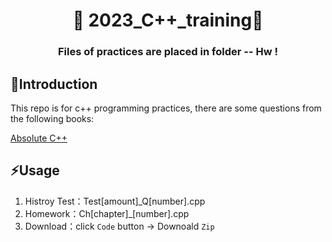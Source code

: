 
<h1 align="center">👋 2023_C++_training👋</h1>
<h3 align="center">Files of practices are placed in folder -- Hw !</h3>


## 📝Introduction
This repo is for c++ programming practices, there are some questions from the following books:

[Absolute C++](https://camo.githubusercontent.com/88b6d69b547171ebecd85158e62712a63cbaaa44243ef9c92e847de4666112fd/68747470733a2f2f692e696d6775722e636f6d2f506a31714e31572e706e67)

## ⚡Usage
1. Histroy Test：Test[amount]_Q[number].cpp
2. Homework：Ch[chapter]_[number].cpp
3. Download：click `Code` button -> Downoald `Zip`


